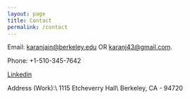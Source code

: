 ```yaml
---
layout: page
title: Contact
permalink: /contact
---
```


Email: [karanjain@berkeley.edu](mailto:karanjain@berkeley.edu) OR [karanj43@gmail.com](mailto:karanj43@gmail.com).

Phone: +1-510-345-7642

[Linkedin](https://www.linkedin.com/in/karan--jain/)

Address (Work):\\
1115 Etcheverry Hall\\
Berkeley, CA - 94720

